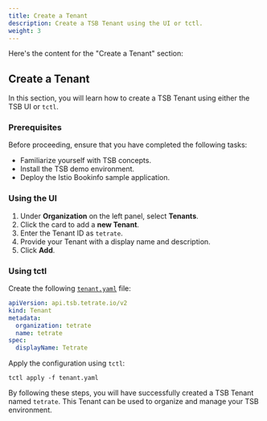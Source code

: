 ```yaml
---
title: Create a Tenant
description: Create a TSB Tenant using the UI or tctl.
weight: 3
---
```


Here's the content for the "Create a Tenant" section:

## Create a Tenant

In this section, you will learn how to create a TSB Tenant using either the TSB UI or `tctl`.

### Prerequisites

Before proceeding, ensure that you have completed the following tasks:

- Familiarize yourself with TSB concepts.
- Install the TSB demo environment.
- Deploy the Istio Bookinfo sample application.

### Using the UI

1. Under **Organization** on the left panel, select **Tenants**.
2. Click the card to add a **new Tenant**.
3. Enter the Tenant ID as `tetrate`.
4. Provide your Tenant with a display name and description.
5. Click **Add**.

### Using tctl

Create the following [`tenant.yaml`](../../assets/quickstart/tenant.yaml) file:

```yaml
apiVersion: api.tsb.tetrate.io/v2
kind: Tenant
metadata:
  organization: tetrate
  name: tetrate
spec:
  displayName: Tetrate
```

Apply the configuration using `tctl`:

```bash{promptUser: alice}
tctl apply -f tenant.yaml
```

By following these steps, you will have successfully created a TSB Tenant named `tetrate`. This Tenant can be used to organize and manage your TSB environment.
